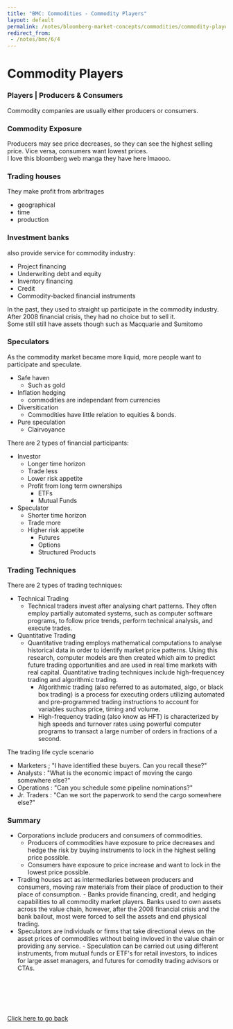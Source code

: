 ```yaml
---
title: "BMC: Commodities - Commodity Players"
layout: default
permalink: /notes/bloomberg-market-concepts/commodities/commodity-players
redirect_from:
 - /notes/bmc/6/4
---
```


# Commodity Players

### Players | Producers & Consumers
Commodity companies are usually either producers or consumers. 

### Commodity Exposure

Producers may see price decreases, so they can see the highest selling price. Vice versa, consumers want lowest prices.  
I love this bloomberg web manga they have here lmaooo.  

### Trading houses
They make profit from arbritrages
- geographical 
- time 
- production

### Investment banks 
also provide service for commodity industry:
- Project financing 
- Underwriting debt and equity
- Inventory financing
- Credit
- Commodity-backed financial instruments

In the past, they used to straight up participate in the commodity industry. After 2008 financial crisis, they had no choice but to sell it.  
Some still still have assets though such as Macquarie and Sumitomo

### Speculators
As the commodity market became more liquid, more people want to participate and speculate. 
- Safe haven
	- Such as gold
- Inflation hedging
	- commodities are independant from currencies
- Diversitication
	- Commodities have little relation to equities & bonds. 
- Pure speculation
	- Clairvoyance

There are 2 types of financial participants:
- Investor
	- Longer time horizon
	- Trade less
	- Lower risk appetite
	- Profit from long term ownerships
		- ETFs
		- Mutual Funds
- Speculator
	- Shorter time horizon
	- Trade more
	- Higher risk appetite
		- Futures
		- Options
		- Structured Products

### Trading Techniques
There are 2 types of trading techniques:
- Technical Trading
	- Technical traders invest after analysing chart patterns. They often employ partially automated systems, such as computer software programs, to follow price trends, perform technical analysis, and execute trades. 
- Quantitative Trading
	- Quantitative trading employs mathematical computations to analyse historical data in order to identify market price patterns. Using this research, computer models are then created which aim to predict future trading opportunities and are used in real time markets with real capital. Quantitative trading techniques include high-frequencey trading and algorithmic trading. 
		- Algorithmic trading (also referred to as automated, algo, or black box trading) is a process for executing orders utilizing automated and pre-programmed trading instructions to account for variables suchas price, timing and volume.
		- High-frequency trading (also know as HFT) is characterized by high speeds and turnover rates using powerful computer programs to transact a large number of orders in fractions of a second. 

The trading life cycle scenario
- Marketers ; "I have identified these buyers. Can you recall these?"
- Analysts : "What is the economic impact of moving the cargo somewhere else?"
- Operations : "Can you schedule some pipeline nominations?"
- Jr. Traders : "Can we sort the paperwork to send the cargo somewhere else?"

### Summary
- Corporations include producers and consumers of commodities.
	- Producers of commodities have exposure to price decreases and hedge the risk by buying instruments to lock in the highest selling price possible.
	- Consumers have exposure to price increase and want to lock in the lowest price possible. 
- Trading houses act as intermediaries between producers and consumers, moving raw materials from their place of production to their place of consumption. - Banks provide financing, credit, and hedging capabilities to all commodity market players. Banks used to own assets across the value chain, however, after the 2008 financial crisis and the bank bailout, most were forced to sell the assets and end physical trading. 
- Speculators are individuals or firms that take directional views on the asset prices of commodities without being invloved in the value chain or providing any service. - Speculation can be carried out using different instruments, from mutual funds or ETF's for retail investors, to indices for large asset managers, and futures for comodity trading advisors or CTAs. 


<br><br><br><br><br>
[Click here to go back](..)